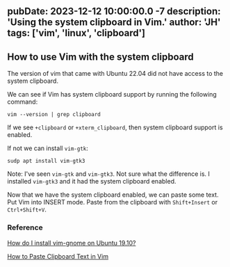 pubDate: 2023-12-12 10:00:00.0 -7
description: 'Using the system clipboard in Vim.'
author: 'JH'
tags: ['vim', 'linux', 'clipboard']
---

## How to use Vim with the system clipboard

The version of vim that came with Ubuntu 22.04 did not have access to the system clipboard.

We can see if Vim has system clipboard support by running the following command:

```shell
vim --version | grep clipboard
```

If we see `+clipboard` or `+xterm_clipboard`, then system clipboard support is enabled.

If not we can install `vim-gtk`:

```shell
sudp apt install vim-gtk3
```

Note: I've seen `vim-gtk` and `vim-gtk3`. Not sure what the difference is. I installed `vim-gtk3` and it had the system clipboard enabled.

Now that we have the system clipboard enabled, we can paste some text. Put Vim into INSERT mode. Paste from the clipboard with `Shift+Insert` or `Ctrl+Shift+V`.

### Reference

[How do I install vim-gnome on Ubuntu 19.10?](https://askubuntu.com/questions/1208159/how-do-i-install-vim-gnome-on-ubuntu-19-10) 

[How to Paste Clipboard Text in Vim](https://codingissimple.com/how-to-paste-clipboard-text-in-vim/)

